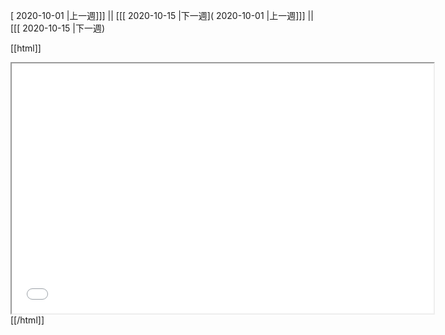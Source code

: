 [ 2020-10-01 |上一週]]] || [[[ 2020-10-15 |下一週]( 2020-10-01 |上一週]]] || [[[ 2020-10-15 |下一週)



[[html]]
<iframe src='<http://pad.hackingthursday.org>  ?showControls=true&showChat=true&showLineNumbers=true&useMonospaceFont=false' width=675 height=400></iframe>
[[/html]]